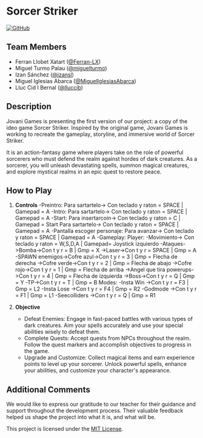 # Sorcer Striker

[![GitHub](https://img.shields.io/badge/GitHub-Project-blue)](https://github.com/izansl/Jovani-Games-Sorcer-Stricker)

## Team Members
- Ferran Llobet Xatart ([@Ferran-LX](https://github.com/Ferran-LX))
- Miguel Turmo Palau ([@miguelturmo](https://github.com/miguelturmo))
- Izan Sánchez ([@izansl](https://github.com/izansl))
- Miguel Iglesias Abarca ([@MiguelIglesiasAbarca](https://github.com/MiguelIglesiasAbarca))
- Lluc Cid I Bernal ([@lluccib](https://github.com/lluccib))

## Description
Jovani Games is presenting the first version of our project: a copy of the ideo game Sorcer Striker. Inspired by the original game, Jovani Games is working to recreate the gameplay, storyline, and immersive world of Sorcer Striker.

It is an action-fantasy game where players take on the role of powerful sorcerers who must defend the realm against hordes of dark creatures. As a sorcerer, you will unleash devastating spells, summon magical creatures, and explore mystical realms in an epic quest to restore peace.

## How to Play
1. **Controls**
-Preintro:
	Para sartartelo-> Con teclado y raton = SPACE | Gamepad = A
-Intro:
	Para sartartelo-> Con teclado y raton = SPACE | Gamepad = A
-Start:
	Para insertarcoin-> Con teclado y raton = C | Gamepad = Start
	Para sartartelo-> Con teclado y raton = SPACE | Gamepad = A
-Pantalla escoger personaje:
	Para avanzar-> Con teclado y raton = SPACE | Gamepad = A
-Gameplay:
	Player:
		-Movimiento-> Con teclado y raton = W,S,D,A | Gamepad= Joystick izquierdo
		-Ataques->Bomba->Con t y r = B | Gmp = X
			->Laser->Con t y r = SPACE | Gmp = A
		-SPAWN enemigos->Cofre azul->Con t y r = 3 | Gmp = Flecha de derecha
				->Cofre verde->Con t y r = 2 | Gmp = Flecha de abajo
				->Cofre rojo->Con t y r = 1 | Gmp = Flecha de arriba
				->Angel que tira powerups->Con t y r = 4 | Gmp = Flecha de izquierda
				->Boss->Con t y r = Q | Gmp = Y
		-TP->Con t y r = T | Gmp = B
	Modes:
		-Insta Win ->Con t y r = F3 | Gmp = L2
		-Insta Lose ->Con t y r = F4 | Gmp = R2
		-Godmode ->Con t y r = F1 | Gmp = L1
		-Seecolliders ->Con t y r = Q | Gmp = R1

2. **Objective**
   - Defeat Enemies: Engage in fast-paced battles with various types of dark creatures. Aim your spells accurately and use your special abilities wisely to defeat them.
   - Complete Quests: Accept quests from NPCs throughout the realm. Follow the quest markers and accomplish objectives to progress in the game.
   - Upgrade and Customize: Collect magical items and earn experience points to level up your sorcerer. Unlock powerful spells, enhance your abilities, and customize your character's appearance.

## Additional Comments
We would like to express our gratitude to our teacher for their guidance and support throughout the development process. Their valuable feedback helped us shape the project into what it is, and what will be.

This project is licensed under the [MIT License](https://opensource.org/licenses/MIT).


